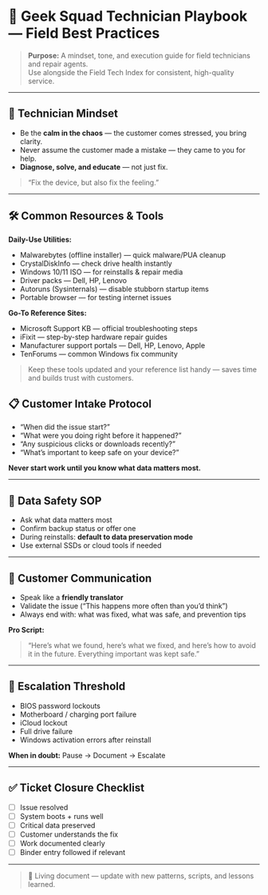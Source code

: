 # 📘 Geek Squad Technician Playbook — Field Best Practices

> **Purpose:** A mindset, tone, and execution guide for field technicians and repair agents.  
> Use alongside the Field Tech Index for consistent, high-quality service.

---

## 🧠 Technician Mindset
- Be the **calm in the chaos** — the customer comes stressed, you bring clarity.  
- Never assume the customer made a mistake — they came to you for help.  
- **Diagnose, solve, and educate** — not just fix.

> “Fix the device, but also fix the feeling.”

---

## 🛠️ Common Resources & Tools

**Daily-Use Utilities:**
- Malwarebytes (offline installer) — quick malware/PUA cleanup  
- CrystalDiskInfo — check drive health instantly  
- Windows 10/11 ISO — for reinstalls & repair media  
- Driver packs — Dell, HP, Lenovo  
- Autoruns (Sysinternals) — disable stubborn startup items  
- Portable browser — for testing internet issues

**Go-To Reference Sites:**
- Microsoft Support KB — official troubleshooting steps  
- iFixit — step-by-step hardware repair guides  
- Manufacturer support portals — Dell, HP, Lenovo, Apple  
- TenForums — common Windows fix community

> Keep these tools updated and your reference list handy — saves time and builds trust with customers.


## 📋 Customer Intake Protocol
- “When did the issue start?”  
- “What were you doing right before it happened?”  
- “Any suspicious clicks or downloads recently?”  
- “What’s important to keep safe on your device?”  

**Never start work until you know what data matters most.**

---

## 🔐 Data Safety SOP
- Ask what data matters most  
- Confirm backup status or offer one  
- During reinstalls: **default to data preservation mode**  
- Use external SSDs or cloud tools if needed  

---

## 💬 Customer Communication
- Speak like a **friendly translator**  
- Validate the issue (“This happens more often than you’d think”)  
- Always end with: what was fixed, what was safe, and prevention tips

**Pro Script:**  
> “Here’s what we found, here’s what we fixed, and here’s how to avoid it in the future. Everything important was kept safe.”

---

## 🚩 Escalation Threshold
- BIOS password lockouts  
- Motherboard / charging port failure  
- iCloud lockout  
- Full drive failure  
- Windows activation errors after reinstall  

**When in doubt:** Pause → Document → Escalate

---

## ✅ Ticket Closure Checklist
- [ ] Issue resolved  
- [ ] System boots + runs well  
- [ ] Critical data preserved  
- [ ] Customer understands the fix  
- [ ] Work documented clearly  
- [ ] Binder entry followed if relevant

---

> 🧪 Living document — update with new patterns, scripts, and lessons learned.
